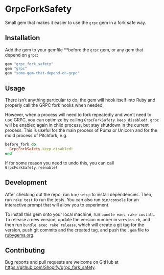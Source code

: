 # GrpcForkSafety

Small gem that makes it easier to use the `grpc` gem in a fork safe way.

## Installation

Add the gem to your gemfile **before the `grpc` gem, or any gem that depend on `grpc`:

```ruby
gem "grpc_fork_safety"
gem "grpc"
gem "some-gem-that-depend-on-grpc"
```

## Usage

There isn't anything particular to do, the gem will hook itself into Ruby and properly call the GRPC fork hooks when needed.

However, when a process will need to fork repeatedly and won't need to use GRPC, you can optimize by calling `GrpcForkSafety.keep_disabled!`.
`grpc` will be enabled again in child process, but stay shutdown in the current process. This is useful for the main process of Puma or Unicorn
and for the mold process of Pitchfork, e.g.

```ruby
before_fork do
  GrpcForkSafety.keep_disabled!
end
```

If for some reason you need to undo this, you can call `GrpcForkSafety.reenable!`

## Development

After checking out the repo, run `bin/setup` to install dependencies. Then, run `rake test` to run the tests. You can also run `bin/console` for an interactive prompt that will allow you to experiment.

To install this gem onto your local machine, run `bundle exec rake install`. To release a new version, update the version number in `version.rb`, and then run `bundle exec rake release`, which will create a git tag for the version, push git commits and the created tag, and push the `.gem` file to [rubygems.org](https://rubygems.org).

## Contributing

Bug reports and pull requests are welcome on GitHub at https://github.com/Shopify/grpc_fork_safety.
